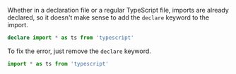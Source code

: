 Whether in a declaration file or a regular TypeScript file, imports are already declared, so it doesn't make sense to add the `declare` keyword to the import.

```ts
declare import * as ts from 'typescript'
```

To fix the error, just remove the `declare` keyword.

```ts
import * as ts from 'typescript'
```
